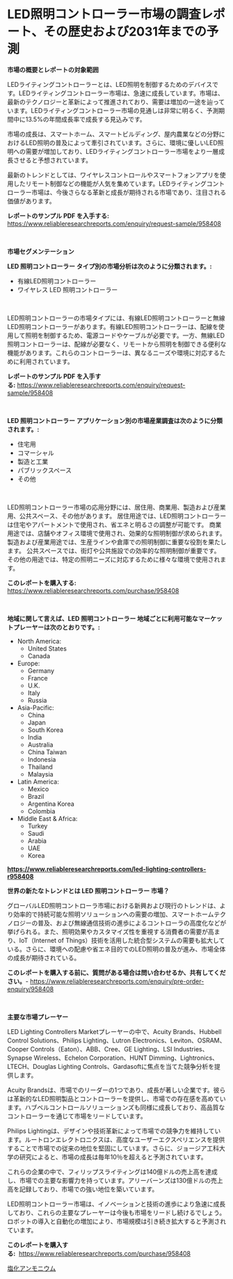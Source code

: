 <p><h1>LED照明コントローラー市場の調査レポート、その歴史および2031年までの予測</h1></p><p><strong>市場の概要とレポートの対象範囲</strong></p>
<p><p>LEDライティングコントローラーとは、LED照明を制御するためのデバイスです。LEDライティングコントローラー市場は、急速に成長しています。市場は、最新のテクノロジーと革新によって推進されており、需要は増加の一途を辿っています。LEDライティングコントローラー市場の見通しは非常に明るく、予測期間中に13.5%の年間成長率で成長する見込みです。</p><p>市場の成長は、スマートホーム、スマートビルディング、屋内農業などの分野におけるLED照明の普及によって牽引されています。さらに、環境に優しいLED照明への需要が増加しており、LEDライティングコントローラー市場をより一層成長させると予想されています。</p><p>最新のトレンドとしては、ワイヤレスコントロールやスマートフォンアプリを使用したリモート制御などの機能が人気を集めています。LEDライティングコントローラー市場は、今後さらなる革新と成長が期待される市場であり、注目される価値があります。</p></p>
<p><strong>レポートのサンプル PDF を入手する:</strong> <a href="https://www.reliableresearchreports.com/enquiry/request-sample/958408">https://www.reliableresearchreports.com/enquiry/request-sample/958408</a></p>
<p>&nbsp;</p>
<p><strong>市場セグメンテーション</strong></p>
<p><strong>LED 照明コントローラー タイプ別の市場分析は次のように分類されます。:</strong></p>
<p><ul><li>有線LED照明コントローラー</li><li>ワイヤレス LED 照明コントローラー</li></ul></p>
<p>&nbsp;</p>
<p><p>LED照明コントローラーの市場タイプには、有線LED照明コントローラーと無線LED照明コントローラーがあります。有線LED照明コントローラーは、配線を使用して照明を制御するため、電源コードやケーブルが必要です。一方、無線LED照明コントローラーは、配線が必要なく、リモートから照明を制御できる便利な機能があります。これらのコントローラーは、異なるニーズや環境に対応するために利用されています。</p></p>
<p><strong>レポートのサンプル PDF を入手する:</strong>&nbsp;<a href="https://www.reliableresearchreports.com/enquiry/request-sample/958408">https://www.reliableresearchreports.com/enquiry/request-sample/958408</a></p>
<p>&nbsp;</p>
<p><strong> LED 照明コントローラー アプリケーション別の市場産業調査は次のように分類されます。:</strong></p>
<p><ul><li>住宅用</li><li>コマーシャル</li><li>製造と工業</li><li>パブリックスペース</li><li>その他</li></ul></p>
<p>&nbsp;</p>
<p><p>LED照明コントローラー市場の応用分野には、居住用、商業用、製造および産業用、公共スペース、その他があります。 居住用途では、LED照明コントローラーは住宅やアパートメントで使用され、省エネと明るさの調整が可能です。 商業用途では、店舗やオフィス環境で使用され、効果的な照明制御が求められます。 製造および産業用途では、生産ラインや倉庫での照明制御に重要な役割を果たします。 公共スペースでは、街灯や公共施設での効率的な照明制御が重要です。 その他の用途では、特定の照明ニーズに対応するために様々な環境で使用されます。</p></p>
<p><strong>このレポートを購入する:</strong>&nbsp; <a href="https://www.reliableresearchreports.com/purchase/958408">https://www.reliableresearchreports.com/purchase/958408</a></p>
<p>&nbsp;</p>
<p><strong>地域に関して言えば、LED 照明コントローラー 地域ごとに利用可能なマーケットプレーヤーは次のとおりです。:</strong></p>
<p><ul>
    <li>
        North America:
        <ul>
            <li>United States</li>
            <li>Canada</li>
        </ul>
    </li>
    <li>
        Europe:
        <ul>
            <li>Germany</li>
            <li>France</li>
            <li>U.K.</li>
            <li>Italy</li>
            <li>Russia</li>
        </ul>
    </li>
    <li>
        Asia-Pacific:
        <ul>
            <li>China</li>
            <li>Japan</li>
            <li>South Korea</li>
            <li>India</li>
            <li>Australia</li>
            <li>China Taiwan</li>
            <li>Indonesia</li>
            <li>Thailand</li>
            <li>Malaysia</li>
        </ul>
    </li>
    <li>
        Latin America:
        <ul>
            <li>Mexico</li>
            <li>Brazil</li>
            <li>Argentina Korea</li>
            <li>Colombia</li>
        </ul>
    </li>
    <li>
        Middle East & Africa:
        <ul>
            <li>Turkey</li>
            <li>Saudi</li>
            <li>Arabia</li>
            <li>UAE</li>
            <li>Korea</li>
        </ul>
    </li>
    </ul></p>
<p><strong><a href="https://www.reliableresearchreports.com/led-lighting-controllers-r958408">https://www.reliableresearchreports.com/led-lighting-controllers-r958408</a></strong>&nbsp;</p>
<p><strong>世界の新たなトレンドとは LED 照明コントローラー 市場？</strong></p>
<p><p>グローバルLED照明コントローラ市場における新興および現行のトレンドは、より効率的で持続可能な照明ソリューションへの需要の増加、スマートホームテクノロジーの普及、および無線通信技術の進歩によるコントローラの高度化などが挙げられる。また、照明効果やカスタマイズ性を重視する消費者の需要が高まり、IoT（Internet of Things）技術を活用した統合型システムの需要も拡大している。さらに、環境への配慮や省エネ目的でのLED照明の普及が進み、市場全体の成長が期待されている。</p></p>
<p><strong>このレポートを購入する前に、質問がある場合は問い合わせるか、共有してください。</strong>- <a href="https://www.reliableresearchreports.com/enquiry/pre-order-enquiry/958408">https://www.reliableresearchreports.com/enquiry/pre-order-enquiry/958408</a></p>
<p>&nbsp;</p>
<p><strong>主要な市場プレーヤー</strong></p>
<p><p>LED Lighting Controllers Marketプレーヤーの中で、Acuity Brands、Hubbell Control Solutions、Philips Lighting、Lutron Electronics、Leviton、OSRAM、Cooper Controls（Eaton）、ABB、Cree、GE Lighting、LSI Industries、Synapse Wireless、Echelon Corporation、HUNT Dimming、Lightronics、LTECH、Douglas Lighting Controls、Gardasoftに焦点を当てた競争分析を提供します。</p><p>Acuity Brandsは、市場でのリーダーの1つであり、成長が著しい企業です。彼らは革新的なLED照明製品とコントローラーを提供し、市場での存在感を高めています。ハブベルコントロールソリューションズも同様に成長しており、高品質なコントローラーを通じて市場をリードしています。</p><p>Philips Lightingは、デザインや技術革新によって市場での競争力を維持しています。ルートロンエレクトロニクスは、高度なユーザーエクスペリエンスを提供することで市場での従来の地位を堅固にしています。さらに、ジョージア工科大学の研究によると、市場の成長は毎年10％を超えると予測されています。</p><p>これらの企業の中で、フィリップスライティングは140億ドルの売上高を達成し、市場での主要な影響力を持っています。アリーバーンズは130億ドルの売上高を記録しており、市場での強い地位を築いています。</p><p>LED照明コントローラー市場は、イノベーションと技術の進歩により急速に成長しており、これらの主要なプレーヤーは今後も市場をリードし続けるでしょう。ロボットの導入と自動化の増加により、市場規模は引き続き拡大すると予測されています。</p></p>
<p><strong>このレポートを購入する:</strong>&nbsp;&nbsp;<a href="https://www.reliableresearchreports.com/purchase/958408">https://www.reliableresearchreports.com/purchase/958408</a></p>
<p><p><a href="https://github.com/Sophiaard2003/Market-Research-Report-List-1/blob/main/440905719600.md">塩化アンモニウム</a></p></p>